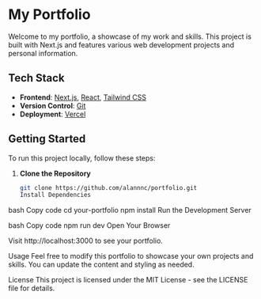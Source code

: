 # My Portfolio

Welcome to my portfolio, a showcase of my work and skills. This project is built with Next.js and features various web development projects and personal information.

## Tech Stack

- **Frontend**: [Next.js](https://nextjs.org/), [React](https://reactjs.org/), [Tailwind CSS](https://tailwindcss.com/)
- **Version Control**: [Git](https://git-scm.com/)
- **Deployment**: [Vercel](https://vercel.com/)

## Getting Started

To run this project locally, follow these steps:

1. **Clone the Repository**

   ```bash
   git clone https://github.com/alannnc/portfolio.git
   Install Dependencies
   ```

bash
Copy code
cd your-portfolio
npm install
Run the Development Server

bash
Copy code
npm run dev
Open Your Browser

Visit http://localhost:3000 to see your portfolio.

Usage
Feel free to modify this portfolio to showcase your own projects and skills. You can update the content and styling as needed.

License
This project is licensed under the MIT License - see the LICENSE file for details.
